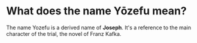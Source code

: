 #  What does the name Yōzefu mean? 

The name Yozefu is a derived name of **Joseph**. 
It's a reference to the main character of the trial, the novel of Franz Kafka. 